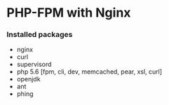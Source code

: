 # PHP-FPM with Nginx

### Installed packages

- nginx
- curl
- supervisord
- php 5.6 [fpm, cli, dev, memcached, pear, xsl, curl]
- openjdk
- ant
- phing
